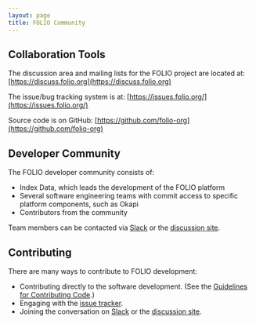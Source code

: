 ```yaml
---
layout: page
title: FOLIO Community
---
```


## Collaboration Tools

The discussion area and mailing lists for the FOLIO project are located at:
[https://discuss.folio.org](https://discuss.folio.org)


The issue/bug tracking system is at: [https://issues.folio.org/](https://issues.folio.org/)

Source code is on GitHub: [https://github.com/folio-org](https://github.com/folio-org)

## Developer Community

The FOLIO developer community consists of:

* Index Data, which leads the development of the FOLIO platform
* Several software engineering teams with commit access to specific
  platform components, such as Okapi
* Contributors from the community

Team members can be contacted via
[Slack](https://su17s9g5c5.execute-api.us-east-1.amazonaws.com/production)
or the [discussion site](https://discuss.folio.org).

## Contributing

There are many ways to contribute to FOLIO development:

* Contributing directly to the software development.  (See the
  [Guidelines for Contributing Code](contrib-code.html).)
* Engaging with the [issue tracker](https://issues.folio.org/).
* Joining the conversation on
  [Slack](https://su17s9g5c5.execute-api.us-east-1.amazonaws.com/production)
  or the [discussion site](https://discuss.folio.org).
